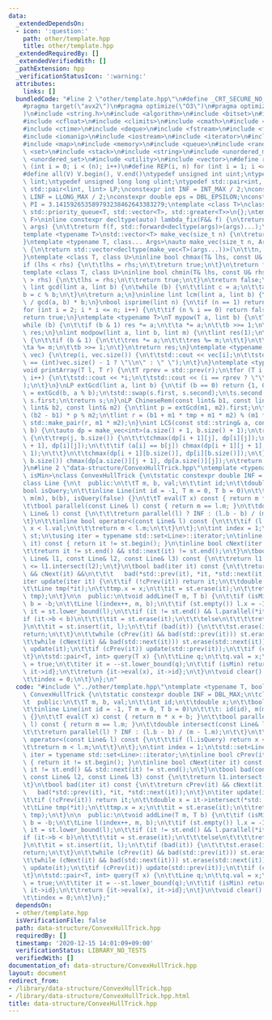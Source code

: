 ```yaml
---
data:
  _extendedDependsOn:
  - icon: ':question:'
    path: other/template.hpp
    title: other/template.hpp
  _extendedRequiredBy: []
  _extendedVerifiedWith: []
  _pathExtension: hpp
  _verificationStatusIcon: ':warning:'
  attributes:
    links: []
  bundledCode: "#line 2 \"other/template.hpp\"\n#define _CRT_SECURE_NO_WARNINGS\n\
    #pragma target(\"avx2\")\n#pragma optimize(\"O3\")\n#pragma optimize(\"unroll-loops\"\
    )\n#include <string.h>\n#include <algorithm>\n#include <bitset>\n#include <cassert>\n\
    #include <cfloat>\n#include <climits>\n#include <cmath>\n#include <complex>\n\
    #include <ctime>\n#include <deque>\n#include <fstream>\n#include <functional>\n\
    #include <iomanip>\n#include <iostream>\n#include <iterator>\n#include <list>\n\
    #include <map>\n#include <memory>\n#include <queue>\n#include <random>\n#include\
    \ <set>\n#include <stack>\n#include <string>\n#include <unordered_map>\n#include\
    \ <unordered_set>\n#include <utility>\n#include <vector>\n#define rep(i, n) for\
    \ (int i = 0; i < (n); i++)\n#define REP(i, n) for (int i = 1; i <= (n); i++)\n\
    #define all(V) V.begin(), V.end()\ntypedef unsigned int uint;\ntypedef long long\
    \ lint;\ntypedef unsigned long long ulint;\ntypedef std::pair<int, int> P;\ntypedef\
    \ std::pair<lint, lint> LP;\nconstexpr int INF = INT_MAX / 2;\nconstexpr lint\
    \ LINF = LLONG_MAX / 2;\nconstexpr double eps = DBL_EPSILON;\nconstexpr double\
    \ PI = 3.141592653589793238462643383279;\ntemplate <class T>\nclass prique : public\
    \ std::priority_queue<T, std::vector<T>, std::greater<T>>\n{};\ntemplate <typename\
    \ F>\ninline constexpr decltype(auto) lambda_fix(F&& f) {\n\treturn [f = std::forward<F>(f)](auto&&...\
    \ args) {\n\t\treturn f(f, std::forward<decltype(args)>(args)...);\n\t};\n}\n\
    template <typename T>\nstd::vector<T> make_vec(size_t n) {\n\treturn std::vector<T>(n);\n\
    }\ntemplate <typename T, class... Args>\nauto make_vec(size_t n, Args&&... args)\
    \ {\n\treturn std::vector<decltype(make_vec<T>(args...))>(\n\t\tn, make_vec<T>(std::forward<Args>(args)...));\n\
    }\ntemplate <class T, class U>\ninline bool chmax(T& lhs, const U& rhs) {\n\t\
    if (lhs < rhs) {\n\t\tlhs = rhs;\n\t\treturn true;\n\t}\n\treturn false;\n}\n\
    template <class T, class U>\ninline bool chmin(T& lhs, const U& rhs) {\n\tif (lhs\
    \ > rhs) {\n\t\tlhs = rhs;\n\t\treturn true;\n\t}\n\treturn false;\n}\ninline\
    \ lint gcd(lint a, lint b) {\n\twhile (b) {\n\t\tlint c = a;\n\t\ta = b;\n\t\t\
    b = c % b;\n\t}\n\treturn a;\n}\ninline lint lcm(lint a, lint b) {\n\treturn a\
    \ / gcd(a, b) * b;\n}\nbool isprime(lint n) {\n\tif (n == 1) return false;\n\t\
    for (int i = 2; i * i <= n; i++) {\n\t\tif (n % i == 0) return false;\n\t}\n\t\
    return true;\n}\ntemplate <typename T>\nT mypow(T a, lint b) {\n\tT res(1);\n\t\
    while (b) {\n\t\tif (b & 1) res *= a;\n\t\ta *= a;\n\t\tb >>= 1;\n\t}\n\treturn\
    \ res;\n}\nlint modpow(lint a, lint b, lint m) {\n\tlint res(1);\n\twhile (b)\
    \ {\n\t\tif (b & 1) {\n\t\t\tres *= a;\n\t\t\tres %= m;\n\t\t}\n\t\ta *= a;\n\t\
    \ta %= m;\n\t\tb >>= 1;\n\t}\n\treturn res;\n}\ntemplate <typename T>\nvoid printArray(std::vector<T>&\
    \ vec) {\n\trep(i, vec.size()) {\n\t\tstd::cout << vec[i];\n\t\tstd::cout << (i\
    \ == (int)vec.size() - 1 ? \"\\n\" : \" \");\n\t}\n}\ntemplate <typename T>\n\
    void printArray(T l, T r) {\n\tT rprev = std::prev(r);\n\tfor (T i = l; i != r;\
    \ i++) {\n\t\tstd::cout << *i;\n\t\tstd::cout << (i == rprev ? \"\\n\" : \" \"\
    );\n\t}\n}\nLP extGcd(lint a, lint b) {\n\tif (b == 0) return {1, 0};\n\tLP s\
    \ = extGcd(b, a % b);\n\tstd::swap(s.first, s.second);\n\ts.second -= a / b *\
    \ s.first;\n\treturn s;\n}\nLP ChineseRem(const lint& b1, const lint& m1, const\
    \ lint& b2, const lint& m2) {\n\tlint p = extGcd(m1, m2).first;\n\tlint tmp =\
    \ (b2 - b1) * p % m2;\n\tlint r = (b1 + m1 * tmp + m1 * m2) % (m1 * m2);\n\treturn\
    \ std::make_pair(r, m1 * m2);\n}\nint LCS(const std::string& a, const std::string&\
    \ b) {\n\tauto dp = make_vec<int>(a.size() + 1, b.size() + 1);\n\trep(i, a.size())\
    \ {\n\t\trep(j, b.size()) {\n\t\t\tchmax(dp[i + 1][j], dp[i][j]);\n\t\t\tchmax(dp[i][j\
    \ + 1], dp[i][j]);\n\t\t\tif (a[i] == b[j]) chmax(dp[i + 1][j + 1], dp[i][j] +\
    \ 1);\n\t\t}\n\t\tchmax(dp[i + 1][b.size()], dp[i][b.size()]);\n\t}\n\trep(j,\
    \ b.size()) chmax(dp[a.size()][j + 1], dp[a.size()][j]);\n\treturn dp[a.size()][b.size()];\n\
    }\n#line 2 \"data-structure/ConvexHullTrick.hpp\"\ntemplate <typename T, bool\
    \ isMin>\nclass ConvexHullTrick {\n\tstatic constexpr double INF = DBL_MAX;\n\t\
    class Line {\n\t  public:\n\t\tT m, b, val;\n\t\tint id;\n\t\tdouble x;\n\t\t\
    bool isQuery;\n\t\tinline Line(int id = -1, T m = 0, T b = 0)\n\t\t\t: id(id),\
    \ m(m), b(b), isQuery(false) {}\n\t\tT eval(T x) const { return m * x + b; }\n\
    \t\tbool parallel(const Line& l) const { return m == l.m; }\n\t\tdouble intersect(const\
    \ Line& l) const {\n\t\t\treturn parallel(l) ? INF : (l.b - b) / (m - l.m);\n\t\
    \t}\n\t\tinline bool operator<(const Line& l) const {\n\t\t\tif (l.isQuery) return\
    \ x < l.val;\n\t\t\treturn m < l.m;\n\t\t}\n\t};\n\tint index = 1;\n\tstd::set<Line>\
    \ st;\n\tusing iter = typename std::set<Line>::iterator;\n\tinline bool cPrev(iter\
    \ it) const { return it != st.begin(); }\n\tinline bool cNext(iter it) const {\n\
    \t\treturn it != st.end() && std::next(it) != st.end();\n\t}\n\tbool bad(const\
    \ Line& l1, const Line& l2, const Line& l3) const {\n\t\treturn l1.intersect(l3)\
    \ <= l1.intersect(l2);\n\t}\n\tbool bad(iter it) const {\n\t\treturn cPrev(it)\
    \ && cNext(it) &&\n\t\t\t   bad(*std::prev(it), *it, *std::next(it));\n\t}\n\t\
    iter update(iter it) {\n\t\tif (!cPrev(it)) return it;\n\t\tdouble x = it->intersect(*std::prev(it));\n\
    \t\tLine tmp(*it);\n\t\ttmp.x = x;\n\t\tit = st.erase(it);\n\t\treturn st.insert(it,\
    \ tmp);\n\t}\n\n  public:\n\tvoid addLine(T m, T b) {\n\t\tif (isMin) m = -m,\
    \ b = -b;\n\t\tLine l(index++, m, b);\n\t\tif (st.empty()) l.x = -INF;\n\t\titer\
    \ it = st.lower_bound(l);\n\t\tif (it != st.end() && l.parallel(*it)) {\n\t\t\t\
    if (it->b < b)\n\t\t\t\tit = st.erase(it);\n\t\t\telse\n\t\t\t\treturn;\n\t\t\
    }\n\t\tit = st.insert(it, l);\n\t\tif (bad(it)) {\n\t\t\tst.erase(it);\n\t\t\t\
    return;\n\t\t}\n\t\twhile (cPrev(it) && bad(std::prev(it))) st.erase(std::prev(it));\n\
    \t\twhile (cNext(it) && bad(std::next(it))) st.erase(std::next(it));\n\t\tit =\
    \ update(it);\n\t\tif (cPrev(it)) update(std::prev(it));\n\t\tif (cNext(it)) update(std::next(it));\n\
    \t}\n\tstd::pair<T, int> query(T x) {\n\t\tLine q;\n\t\tq.val = x;\n\t\tq.isQuery\
    \ = true;\n\t\titer it = --st.lower_bound(q);\n\t\tif (isMin) return {-it->eval(x),\
    \ it->id};\n\t\treturn {it->eval(x), it->id};\n\t}\n\tvoid clear() {\n\t\tst.clear();\n\
    \t\tindex = 0;\n\t}\n};\n"
  code: "#include \"../other/template.hpp\"\ntemplate <typename T, bool isMin>\nclass\
    \ ConvexHullTrick {\n\tstatic constexpr double INF = DBL_MAX;\n\tclass Line {\n\
    \t  public:\n\t\tT m, b, val;\n\t\tint id;\n\t\tdouble x;\n\t\tbool isQuery;\n\
    \t\tinline Line(int id = -1, T m = 0, T b = 0)\n\t\t\t: id(id), m(m), b(b), isQuery(false)\
    \ {}\n\t\tT eval(T x) const { return m * x + b; }\n\t\tbool parallel(const Line&\
    \ l) const { return m == l.m; }\n\t\tdouble intersect(const Line& l) const {\n\
    \t\t\treturn parallel(l) ? INF : (l.b - b) / (m - l.m);\n\t\t}\n\t\tinline bool\
    \ operator<(const Line& l) const {\n\t\t\tif (l.isQuery) return x < l.val;\n\t\
    \t\treturn m < l.m;\n\t\t}\n\t};\n\tint index = 1;\n\tstd::set<Line> st;\n\tusing\
    \ iter = typename std::set<Line>::iterator;\n\tinline bool cPrev(iter it) const\
    \ { return it != st.begin(); }\n\tinline bool cNext(iter it) const {\n\t\treturn\
    \ it != st.end() && std::next(it) != st.end();\n\t}\n\tbool bad(const Line& l1,\
    \ const Line& l2, const Line& l3) const {\n\t\treturn l1.intersect(l3) <= l1.intersect(l2);\n\
    \t}\n\tbool bad(iter it) const {\n\t\treturn cPrev(it) && cNext(it) &&\n\t\t\t\
    \   bad(*std::prev(it), *it, *std::next(it));\n\t}\n\titer update(iter it) {\n\
    \t\tif (!cPrev(it)) return it;\n\t\tdouble x = it->intersect(*std::prev(it));\n\
    \t\tLine tmp(*it);\n\t\ttmp.x = x;\n\t\tit = st.erase(it);\n\t\treturn st.insert(it,\
    \ tmp);\n\t}\n\n  public:\n\tvoid addLine(T m, T b) {\n\t\tif (isMin) m = -m,\
    \ b = -b;\n\t\tLine l(index++, m, b);\n\t\tif (st.empty()) l.x = -INF;\n\t\titer\
    \ it = st.lower_bound(l);\n\t\tif (it != st.end() && l.parallel(*it)) {\n\t\t\t\
    if (it->b < b)\n\t\t\t\tit = st.erase(it);\n\t\t\telse\n\t\t\t\treturn;\n\t\t\
    }\n\t\tit = st.insert(it, l);\n\t\tif (bad(it)) {\n\t\t\tst.erase(it);\n\t\t\t\
    return;\n\t\t}\n\t\twhile (cPrev(it) && bad(std::prev(it))) st.erase(std::prev(it));\n\
    \t\twhile (cNext(it) && bad(std::next(it))) st.erase(std::next(it));\n\t\tit =\
    \ update(it);\n\t\tif (cPrev(it)) update(std::prev(it));\n\t\tif (cNext(it)) update(std::next(it));\n\
    \t}\n\tstd::pair<T, int> query(T x) {\n\t\tLine q;\n\t\tq.val = x;\n\t\tq.isQuery\
    \ = true;\n\t\titer it = --st.lower_bound(q);\n\t\tif (isMin) return {-it->eval(x),\
    \ it->id};\n\t\treturn {it->eval(x), it->id};\n\t}\n\tvoid clear() {\n\t\tst.clear();\n\
    \t\tindex = 0;\n\t}\n};"
  dependsOn:
  - other/template.hpp
  isVerificationFile: false
  path: data-structure/ConvexHullTrick.hpp
  requiredBy: []
  timestamp: '2020-12-15 14:01:09+09:00'
  verificationStatus: LIBRARY_NO_TESTS
  verifiedWith: []
documentation_of: data-structure/ConvexHullTrick.hpp
layout: document
redirect_from:
- /library/data-structure/ConvexHullTrick.hpp
- /library/data-structure/ConvexHullTrick.hpp.html
title: data-structure/ConvexHullTrick.hpp
---
```

